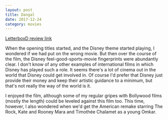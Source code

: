```yaml
---
layout: post
title: Dangal
date: 2017-12-24
category: movies
---
```

 
[LetterboxD review link](https://letterboxd.com/samarthbhaskar/film/dangal/)

When the opening titles started, and the Disney theme started playing, I wondered if we had put on the wrong movie. But then over the course of the film, the Disney feel-good-sports-movie fingerprints were abundantly clear. I don't know of any other examples of international films in which Disney has played such a role. It seems there's a lot of cinema out in the world that Disney could get involved in. Of course I'd prefer that Disney just provide their money and keep their artistic guidance to a minimum, but that's not really the way of the world is it.

I enjoyed the film, although some of my regular gripes with Bollywood films (mostly the length) could be leveled against this film too. This time, however, I also wondered when we'd get the American remake starring The Rock, Kate and Rooney Mara and Timothée Chalamet as a young Omkar. 